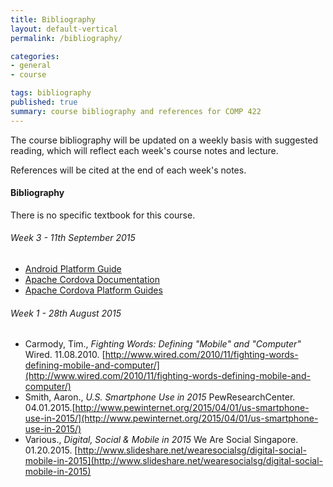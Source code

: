 ```yaml
---
title: Bibliography
layout: default-vertical
permalink: /bibliography/

categories:
- general
- course

tags: bibliography
published: true
summary: course bibliography and references for COMP 422
---
```


The course bibliography will be updated on a weekly basis with suggested reading, which will reflect each week's course notes and lecture.

References will be cited at the end of each week's notes.

#### Bibliography

There is no specific textbook for this course.

###### Week 3 - 11th September 2015

* [Android Platform Guide](http://cordova.apache.org/docs/en/5.0.0/guide_platforms_android_index.md.html#Android%20Platform%20Guide)
* [Apache Cordova Documentation](https://cordova.apache.org/docs/en/4.0.0/guide_support_index.md.html)
* [Apache Cordova Platform Guides](http://cordova.apache.org/docs/en/5.0.0/guide_platforms_index.md.html#Platform%20Guides)

###### Week 1 - 28th August 2015

* Carmody, Tim., *Fighting Words: Defining "Mobile" and "Computer"* Wired. 11.08.2010. [http://www.wired.com/2010/11/fighting-words-defining-mobile-and-computer/](http://www.wired.com/2010/11/fighting-words-defining-mobile-and-computer/)
* Smith, Aaron., *U.S. Smartphone Use in 2015* PewResearchCenter. 04.01.2015.[http://www.pewinternet.org/2015/04/01/us-smartphone-use-in-2015/](http://www.pewinternet.org/2015/04/01/us-smartphone-use-in-2015/)
* Various., *Digital, Social & Mobile in 2015* We Are Social Singapore. 01.20.2015. [http://www.slideshare.net/wearesocialsg/digital-social-mobile-in-2015](http://www.slideshare.net/wearesocialsg/digital-social-mobile-in-2015)
